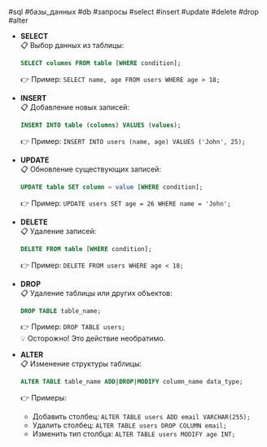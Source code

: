 #sql #базы_данных #db #запросы #select #insert #update #delete #drop #alter


- **SELECT**  
  📋 Выбор данных из таблицы:  
  ```sql
  SELECT columns FROM table [WHERE condition];
  ```  
  👉 Пример: `SELECT name, age FROM users WHERE age > 18;`

- **INSERT**  
  📋 Добавление новых записей:  
  ```sql
  INSERT INTO table (columns) VALUES (values);
  ```  
  👉 Пример: `INSERT INTO users (name, age) VALUES ('John', 25);`

- **UPDATE**  
  📋 Обновление существующих записей:  
  ```sql
  UPDATE table SET column = value [WHERE condition];
  ```  
  👉 Пример: `UPDATE users SET age = 26 WHERE name = 'John';`

- **DELETE**  
  📋 Удаление записей:  
  ```sql
  DELETE FROM table [WHERE condition];
  ```  
  👉 Пример: `DELETE FROM users WHERE age < 18;`

- **DROP**  
  📋 Удаление таблицы или других объектов:  
  ```sql
  DROP TABLE table_name;
  ```  
  👉 Пример: `DROP TABLE users;`  
  💡 Осторожно! Это действие необратимо.

- **ALTER**  
  📋 Изменение структуры таблицы:  
  ```sql
  ALTER TABLE table_name ADD|DROP|MODIFY column_name data_type;
  ```  
  👉 Примеры:  
  - Добавить столбец: `ALTER TABLE users ADD email VARCHAR(255);`  
  - Удалить столбец: `ALTER TABLE users DROP COLUMN email;`  
  - Изменить тип столбца: `ALTER TABLE users MODIFY age INT;`
